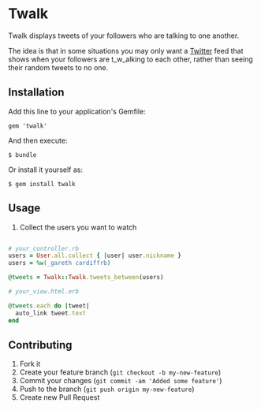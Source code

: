 # Twalk

Twalk displays tweets of your followers who are talking to one another.

The idea is that in some situations you may only want a [Twitter](http://twitter.com) feed that shows when your followers are t_w_alking to each other, rather than seeing their random tweets to no one.

## Installation

Add this line to your application's Gemfile:

    gem 'twalk'

And then execute:

    $ bundle

Or install it yourself as:

    $ gem install twalk

## Usage

1. Collect the users you want to watch

```ruby

# your_controller.rb
users = User.all.collect { |user| user.nickname }
users = %w(_gareth cardiffrb)

@tweets = Twalk::Twalk.tweets_between(users)

# your_view.html.erb

@tweets.each do |tweet|
  auto_link tweet.text
end
```    

## Contributing

1. Fork it
2. Create your feature branch (`git checkout -b my-new-feature`)
3. Commit your changes (`git commit -am 'Added some feature'`)
4. Push to the branch (`git push origin my-new-feature`)
5. Create new Pull Request
